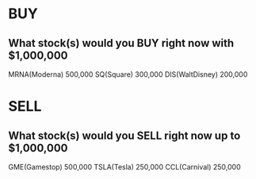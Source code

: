 # BUY
## What stock(s) would you BUY right now with $1,000,000

MRNA(Moderna) 500,000
SQ(Square) 300,000
DIS(WaltDisney) 200,000

# SELL
## What stock(s) would you SELL right now up to $1,000,000

GME(Gamestop) 500,000
TSLA(Tesla) 250,000
CCL(Carnival) 250,000